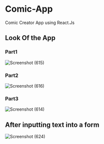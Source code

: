 # Comic-App
Comic Creator App using React.Js

## Look Of the App

### Part1

![Screenshot (615)](https://github.com/Akanksha-Maurya/Comic-App/assets/97236755/5e479ac8-620c-4183-a8b2-f12b4b0954d0)

### Part2

![Screenshot (616)](https://github.com/Akanksha-Maurya/Comic-App/assets/97236755/339e6db2-a301-4353-886d-ce489a3398de)

### Part3
![Screenshot (614)](https://github.com/Akanksha-Maurya/Comic-App/assets/97236755/74d84cc3-d12d-4cd7-aea4-9beb8d3da151)

## After inputting text into a form

![Screenshot (624)](https://github.com/Akanksha-Maurya/Comic-App/assets/97236755/e7653163-98df-4b3e-876a-7e97f44e914e)



